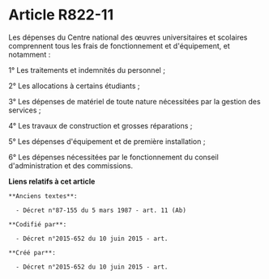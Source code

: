 # Article R822-11

Les dépenses du Centre national des œuvres universitaires et scolaires comprennent tous les frais de fonctionnement et
d'équipement, et notamment :

1° Les traitements et indemnités du personnel ;

2° Les allocations à certains étudiants ;

3° Les dépenses de matériel de toute nature nécessitées par la gestion des services ;

4° Les travaux de construction et grosses réparations ;

5° Les dépenses d'équipement et de première installation ;

6° Les dépenses nécessitées par le fonctionnement du conseil d'administration et des commissions.

**Liens relatifs à cet article**

	**Anciens textes**:

	  - Décret n°87-155 du 5 mars 1987 - art. 11 (Ab)

	**Codifié par**:

	  - Décret n°2015-652 du 10 juin 2015 - art.

	**Créé par**:

	  - Décret n°2015-652 du 10 juin 2015 - art.
